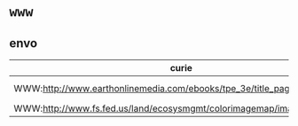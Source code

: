 # `www`

## envo

| curie                                                                  |   usages | nodes                                                                                                                        |
|------------------------------------------------------------------------|----------|------------------------------------------------------------------------------------------------------------------------------|
| WWW:http://www.earthonlinemedia.com/ebooks/tpe_3e/title_page.html      |        2 | [ENVO:01000183](http://purl.obolibrary.org/obo/ENVO_01000183), [ENVO:01000184](http://purl.obolibrary.org/obo/ENVO_01000184) |
| WWW:http://www.fs.fed.us/land/ecosysmgmt/colorimagemap/images/340.html |        1 | [ENVO:01000182](http://purl.obolibrary.org/obo/ENVO_01000182)                                                                |

